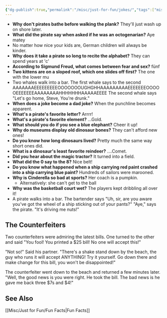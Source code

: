 ```yaml
---
{"dg-publish":true,"permalink":"/misc/just-for-fun/jokes/","tags":["misc","fun"],"noteIcon":1}
---
```



* **Why don't pirates bathe before walking the plank?** They'll just wash up on shore later.
* **What did the pirate say when asked if he was an octogenarian?** Aye matey
* No matter how nice your kids are, German children will always be kinder.
* **Why does it take a pirate so long to recite the alphabet?** They can spend years at 'c'
* **According to Sigmund Freud, what comes between fear and sex?** fünf
* **Two kittens are on a sloped roof, which one slides off first?** The one with the lower mu
* Two whales walk into a bar. The first whale says to the second AAAAAAAEEEEEEEEEOOOOOOOUGHGHHAAAAAAAAAEEEEEEEOOOOOEEEEEEEAAAAAAAAHHHHHHHAAAAAEEEE The second whale says "Let's go home, Steve, You're drunk."
* **When does a joke become a dad joke?** When the punchline becomes apparent.
* **What's a pirate's favorite letter?** Arrrr!
* **What's a pirate's favorite element?** ...Gold.
* **What should you do if you see a blue elephant?** Cheer it up!
* **Why do museums display old dinosaur bones?** They can't afford new ones!
* **Do you know how long dinosaurs lived?** Pretty much the same way short ones did.
* **What is a dinosaur's least favorite reindeer?** ....Comet.
* **Did you hear about the magic tractor?** It turned into a field.
* **What did the 0 say to the 8?** Nice belt!
* **Do you know what happened when a ship carrying red paint crashed into a ship carrying blue paint?** Hundreds of sailors were marooned.
* **Why is Cinderella so bad at sports?** Her coach is a pumpkin.
	* Alternatively: she can't get to the ball
* **Why was the basketball court wet?** The players kept dribbling all over it!
* A pirate walks into a bar. The bartender says "Uh, sir, are you aware you've got the wheel of a ship sticking out of your pants?" "Aye," says the pirate. "It's driving me nuts!"

## The Counterfeiters
Two counterfeiters were admiring the latest bills. One turned to the other and said "You fool! You printed a $25 bill! No one will accept this!"

"Not so!" Said his partner. "There's a shake stand down by the beach, the guy who runs it will accept ANYTHING! Try it yourself. Go down there and make change for this bill, you won't be disappointed!" 

The counterfeiter went down to the beach and returned a few minutes later. "Well, the good news is you were right. He took the bill. The bad news is he gave me back three $7s and $4!"


## See Also
[[Misc/Just for Fun/Fun Facts\|Fun Facts]]